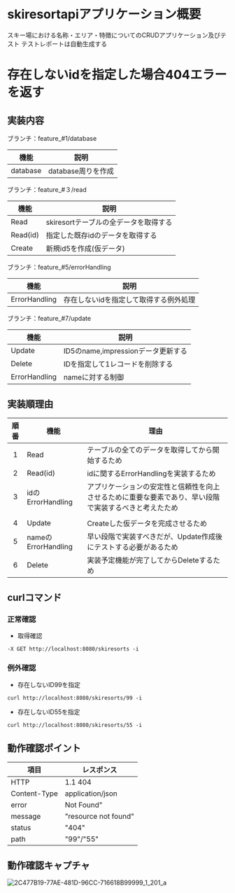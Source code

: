 # skiresortapiアプリケーション概要

スキー場における名称・エリア・特徴についてのCRUDアプリケーション及びテスト
テストレポートは自動生成する

# 存在しないidを指定した場合404エラーを返す

## 実装内容

ブランチ：feature_#1/database

| 機能       | 説明            |
|----------|---------------|
| database | database周りを作成 |

ブランチ：feature_#３/read

| 機能       | 説明                      |
|----------|-------------------------|
| Read     | skiresortテーブルの全データを取得する |
| Read(id) | 指定した既存idのデータを取得する       |
| Create   | 新規id5を作成(仮データ)          |

ブランチ：feature_#5/errorHandling

| 機能            | 説明                   |
|---------------|----------------------|
| ErrorHandling | 存在しないidを指定して取得する例外処理 |

ブランチ：feature_#7/update

| 機能            | 説明                         |
|---------------|----------------------------|
| Update        | ID5のname,impressionデータ更新する |
| Delete        | IDを指定して1レコードを削除する          |
| ErrorHandling | nameに対する制御                 |

## 実装順理由

| 順番 | 機能                 | 理由                                                  |
|:--:|--------------------|-----------------------------------------------------|
| 1  | Read               | テーブルの全てのデータを取得してから開始するため                            |
| 2  | Read(id)           | idに関するErrorHandlingを実装するため                          |
| 3  | idのErrorHandling   | アプリケーションの安定性と信頼性を向上させるために重要な要素であり、早い段階で実装するべきと考えたため |
|    |                    |
| 4  | Update             | Createした仮データを完成させるため                                |
| 5  | nameのErrorHandling | 早い段階で実装すべきだが、Update作成後にテストする必要があるため                 |
| 6  | Delete             | 実装予定機能が完了してからDeleteするため                             |

## curlコマンド

### 正常確認

- 取得確認

`-X GET http://localhost:8080/skiresorts -i`

### 例外確認

- 存在しないID99を指定

`curl http://localhost:8080/skiresorts/99 -i`

- 存在しないID55を指定

`curl http://localhost:8080/skiresorts/55 -i`

## 動作確認ポイント

| 項目           | レスポンス                |
|--------------|----------------------|
| HTTP         | 1.1 404              |
| Content-Type | application/json     |
| error        | Not Found"           |
| message      | "resource not found" |
| status       | "404"                |
| path         | "99"/"55"            |

## 動作確認キャプチャ

![2C477B19-77AE-481D-96CC-716618B99999_1_201_a](https://github.com/yoko-newDeveloper/raiseTech-course-task10/assets/91002836/172039f9-cf55-4381-8d2e-68cee9890da7)

